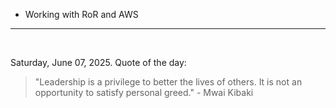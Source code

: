 - Working with RoR and AWS

---

<br>

<!-- quote_marker -->
Saturday, June 07, 2025. Quote of the day:

> "Leadership is a privilege to better the lives of others. It is not an opportunity to satisfy personal greed." - Mwai Kibaki
